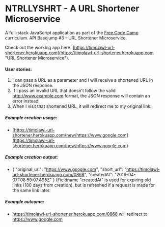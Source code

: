 # NTRLLYSHRT - A URL Shortener Microservice

A full-stack JavaScript application as part of the [Free Code Camp](https://freecodecamp.com "Free Code Camp") curriculum. API Basejump #3 - URL Shortener Microservice.

Check out the working app here: [https://timolawl-url-shortener.herokuapp.com](https://timolawl-url-shortener.herokuapp.com "URL Shortener Microservice").

#### User stories:
1. I can pass a URL as a parameter and I will receive a shortened URL in the JSON response.
2. If I pass an invalid URL that doesn't follow the valid http://www.example.com format, the JSON response will contain an error instead.
3. When I visit that shortened URL, it will redirect me to my original link.

##### Example creation usage:
* [https://timolawl-url-shortener.herokuapp.com/new/https://www.google.com](https://timolawl-url-shortener.herokuapp.com/new/https://www.google.com)

##### Example creation output:
* { "original_url": "https://www.google.com", "short_url": "https://timolawl-url-shortener.herokuapp.com/0868", "createdAt": "2016-04-07T08:59:07.495Z" }
(Fieldname "createdAt" is used for expiring old links (180 days from creation), but is refreshed if a request is made for the same link later.

##### Example outcome:
* https://timolawl-url-shortener.herokuapp.com/0868 will redirect to https://www.google.com
